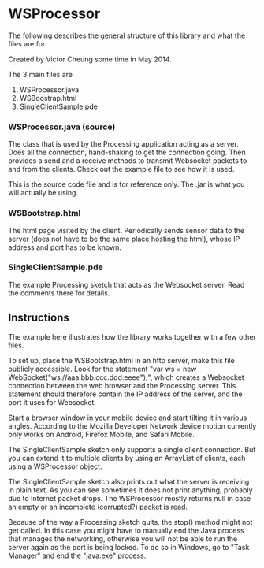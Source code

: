 WSProcessor
===========

The following describes the general structure of this library and what the files are for.

Created by Victor Cheung some time in May 2014.

The 3 main files are 

1. WSProcessor.java
2. WSBoostrap.html
3. SingleClientSample.pde

### WSProcessor.java (source) ###

The class that is used by the Processing application acting as a server. Does all the connection, hand-shaking to get the connection going. Then provides a send and a receive methods to transmit Websocket packets to and from the clients. Check out the example file to see how it is used.

This is the source code file and is for reference only. The .jar is what you will actually be using.

### WSBootstrap.html ###

The html page visited by the client. Periodically sends sensor data to the server (does not have to be the same place hosting the html), whose IP address and port has to be known.

### SingleClientSample.pde ###

The example Processing sketch that acts as the Websocket server. Read the comments there for details.

## Instructions ##

The example here illustrates how the library works together with a few other files.

To set up, place the WSBootstrap.html in an http server, make this file publicly accessible.
Look for the statement "var ws = new WebSocket("ws://aaa.bbb.ccc.ddd:eeee");", 
which creates a Websocket connection between the web browser and the Processing server.
This statement should therefore contain the IP address of the server, and the port it uses for Websocket.

Start a browser window in your mobile device and start tilting it in various angles.
According to the Mozilla Developer Network device motion currently only works on 
Android, Firefox Mobile, and Safari Mobile.

The SingleClientSample sketch only supports a single client connection.
But you can extend it to multiple clients by using an ArrayList of clients, each using a WSProcessor object.

The SingleClientSample sketch also prints out what the server is receiving in plain text.
As you can see sometimes it does not print anything, probably due to Internet packet drops.
The WSProcessor mostly returns null in case an empty or an incomplete (corrupted?) packet is read.

Because of the way a Processing sketch quits, the stop() method might not get called.
In this case you might have to manually end the Java process that manages the networking,
otherwise you will not be able to run the server again as the port is being locked.
To do so in Windows, go to "Task Manager" and end the "java.exe" process.

